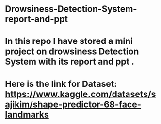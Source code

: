 # Drowsiness-Detection-System-report-and-ppt
# In this repo I have stored a mini project on drowsiness Detection System with its report and ppt .
# Here is the link for Dataset:  https://www.kaggle.com/datasets/sajikim/shape-predictor-68-face-landmarks
